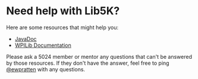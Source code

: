# Need help with Lib5K?

Here are some resources that might help you:
 - [JavaDoc](https://frc5024.github.io/lib5k)
 - [WPILib Documentation](https://docs.wpilib.org/en/stable/)
 
Please ask a 5024 member or mentor any questions that can't be answered by those resources. If they don't have the answer, feel free to ping [@ewpratten](https://github.com/ewpratten) with any questions.
